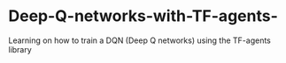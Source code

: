 # Deep-Q-networks-with-TF-agents-
Learning on how to train a DQN (Deep Q networks) using the TF-agents library 
